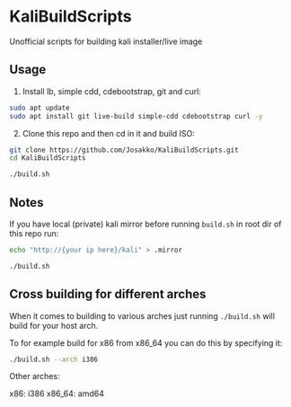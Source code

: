 # KaliBuildScripts
Unofficial scripts for building kali installer/live image

## Usage
1. Install lb, simple cdd, cdebootstrap, git and curl:

```sh
sudo apt update
sudo apt install git live-build simple-cdd cdebootstrap curl -y
```

2. Clone this repo and then cd in it and build ISO:

```sh
git clone https://github.com/Josakko/KaliBuildScripts.git 
cd KaliBuildScripts

./build.sh
```
## Notes
If you have local (private) kali mirror before running `build.sh` in root dir of this repo run:

```sh
echo "http://{your ip here}/kali" > .mirror

./build.sh
```

## Cross building for different arches

When it comes to building to various arches just running `./build.sh` will build for your host arch.

To for example build for x86 from x86_64 you can do this by specifying it:

```sh
./build.sh --arch i386
```

Other arches:

x86: i386
x86_64: amd64
